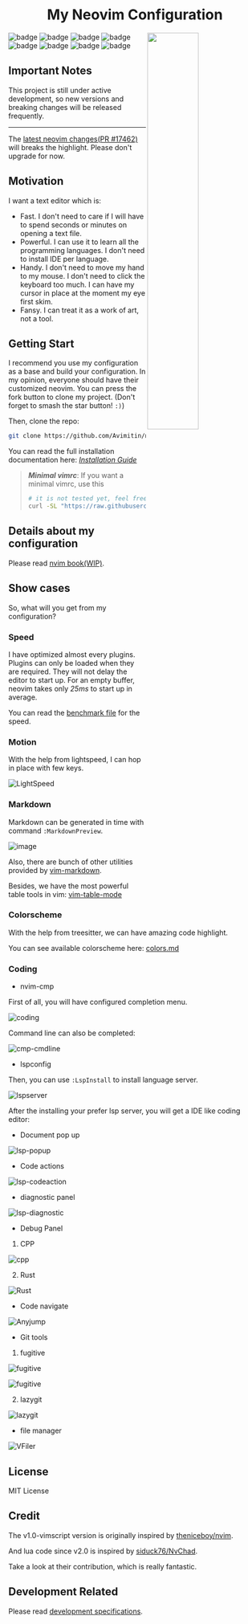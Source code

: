 <h1 align="center">My Neovim Configuration</h1>
<img src="./docs/images/screenshot.png" width="45%" align="right"/>

![badge](https://github.com/avimitin/nvim/actions/workflows/test.yml/badge.svg)
![badge](https://github.com/avimitin/nvim/actions/workflows/lint.yml/badge.svg)
![badge](https://img.shields.io/badge/Language-Lua-blue?logo=lua&logoColor=blue)
![badge](https://img.shields.io/github/contributors/Avimitin/nvim?color=dark-green)
![badge](https://img.shields.io/github/issues/Avimitin/nvim)
![badge](https://img.shields.io/github/license/Avimitin/nvim)
![badge](https://img.shields.io/github/forks/Avimitin/nvim?style=social)
![badge](https://img.shields.io/github/stars/Avimitin/nvim?style=social)

## Important Notes

This project is still under active development, so new versions and breaking changes
will be released frequently.

---

The [latest neovim changes(PR #17462)](https://github.com/neovim/neovim/pull/17462)
will breaks the highlight.
Please don't upgrade for now.

## Motivation

I want a text editor which is:

* Fast. I don't need to care if I will have to spend seconds or minutes on
opening a text file.
* Powerful. I can use it to learn all the programming languages. I don't
need to install IDE per language.
* Handy. I don't need to move my hand to my mouse. I don't need to click
the keyboard too much. I can have my cursor in place at the moment my eye first skim.
* Fansy. I can treat it as a work of art, not a tool.

## Getting Start

I recommend you use my configuration as a base and build your
configuration. In my opinion, everyone should have their customized
neovim. You can press the fork button to clone my project. (Don't forget
to smash the star button! `:)`)

Then, clone the repo:

```bash
git clone https://github.com/Avimitin/nvim.git ~/.config/nvim
```

You can read the full installation documentation here:
[*Installation Guide*](https://avimitin.github.io/nvim/en_us/installation.html)

> ***Minimal vimrc***: If you want a minimal vimrc, use this
>
> ```bash
> # it is not tested yet, feel free to open issues
> curl -SL "https://raw.githubusercontent.com/Avimitin/nvim/master/.vimrc" -o ~/.vimrc
>```

## Details about my configuration

Please read [nvim book(WIP)](https://avimitin.github.io/nvim).

## Show cases

So, what will you get from my configuration?

### Speed

I have optimized almost every plugins.
Plugins can only be loaded when they are required.
They will not delay the editor to start up.
For an empty buffer, neovim takes only *25ms* to start up in average.

You can read the [benchmark file](./fixtures/benchmark.txt)
for the speed.

### Motion

With the help from lightspeed, I can hop in place with few keys.

![LightSpeed](./docs/images/lightspeed.png)

### Markdown

Markdown can be generated in time with command `:MarkdownPreview`.

![image](./docs/images/neovim-md.png)

Also, there are bunch of other utilities provided by
[vim-markdown](https://github.com/plasticboy/vim-markdown).

Besides, we have the most powerful table tools in vim:
[vim-table-mode](https://github.com/dhruvasagar/vim-table-mode/)

### Colorscheme

With the help from treesitter, we can have amazing code highlight.

You can see available colorscheme here: [colors.md](./docs/src/en_us/colors.md)

### Coding

- nvim-cmp

First of all, you will have configured completion menu.

![coding](./docs/images/nvim-cmp.png)

Command line can also be completed:

![cmp-cmdline](./docs/images/nvim-cmp-cmdline.png)

- lspconfig

Then, you can use `:LspInstall` to install language server.

![lspserver](https://user-images.githubusercontent.com/6705160/150685720-782e33ba-172c-44b6-8558-fb4e98495294.png)

After the installing your prefer lsp server, you will get a IDE like
coding editor:

* Document pop up

![lsp-popup](./docs/images/help.png)

* Code actions

![lsp-codeaction](./docs/images/codeaction.png)

* diagnostic panel

![lsp-diagnostic](./docs/images/diagnostic.png)

* Debug Panel

1. CPP

![cpp](./docs/images/dap-debug-cpp.png)

2. Rust

![Rust](./docs/images/dap-debug-rust.png)

* Code navigate

![Anyjump](./docs/images/anyjump.png)

* Git tools

1. fugitive

![fugitive](./docs/images/neovim-fugitive.png)

![fugitive](./docs/images/fugitive.png)

2. lazygit

![lazygit](./docs/images/neovim-lazygit.png)

* file manager

![VFiler](./docs/images/vfiler.png)

## License

MIT License

## Credit

The v1.0-vimscript version is originally inspired by
[theniceboy/nvim](https://github.com/theniceboy/nvim).

And lua code since v2.0 is inspired by
[siduck76/NvChad](https://github.com/siduck76/NvChad).

Take a look at their contribution, which is really fantastic.

## Development Related

Please read [development specifications](./docs/src/en_us/development.md).
